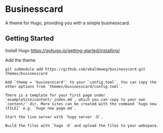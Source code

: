 # Businesscard

A theme for Hugo, providing you with a simple businesscard.

## Getting Started

Install Hugo <https://gohugo.io/getting-started/installing/>

Add the theme

```shell
git submodule add https://github.com/abaldeweg/businesscard.git themes/businesscard

Add `theme = 'businesscard'` to your `config.toml`. You can copy the other options from `themes/businesscard/config.toml`.

There is a template for your first page under `exampleSite/content/_index.md`, which you can copy to your own `content/` dir. More sites can be created with the command `hugo new [FILE]` e.g. `hugo new page.md`.

Start the live server with `hugo server -D`.

Build the files with `hugo -D` and upload the files to your webspace.
